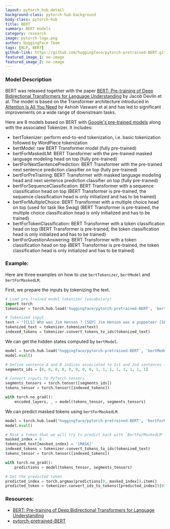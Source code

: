 ```yaml
---
layout: pytorch_hub_detail
background-class: pytorch-hub-background
body-class: pytorch-hub
title: BERT
summary: BERT models
category: research
image: pytorch-logo.png
author: HuggingFace Team
tags: [NLP, BERT]
github-link: https://github.com/huggingface/pytorch-pretrained-BERT.git
featured_image_1: no-image
featured_image_2: no-image
---
```


### Model Description

BERT was released together with the paper [BERT: Pre-training of Deep Bidirectional Transformers for Language Understanding](https://arxiv.org/abs/1810.04805) by Jacob Devlin et al. The model is based on the Transformer architecture introduced in [Attention Is All You Need](https://arxiv.org/abs/1706.03762) by Ashish Vaswani et al and has led to significant improvements on a wide range of downstream tasks.

Here are 8 models based on BERT with [Google's pre-trained models](https://github.com/google-research/bert) along with the associated Tokenizer.
It includes:
- bertTokenizer: perform end-to-end tokenization, i.e. basic tokenization followed by WordPiece tokenization
- bertModel: raw BERT Transformer model (fully pre-trained)
- bertForMaskedLM: BERT Transformer with the pre-trained masked language modeling head on top (fully pre-trained)
- bertForNextSentencePrediction: BERT Transformer with the pre-trained next sentence prediction classifier on top (fully pre-trained)
- bertForPreTraining: BERT Transformer with masked language modeling head and next sentence prediction classifier on top (fully pre-trained)
- bertForSequenceClassification: BERT Transformer with a sequence classification head on top (BERT Transformer is pre-trained, the sequence classification head is only initialized and has to be trained)
- bertForMultipleChoice: BERT Transformer with a multiple choice head on top (used for task like Swag) (BERT Transformer is pre-trained, the multiple choice classification head is only initialized and has to be trained)
- bertForTokenClassification: BERT Transformer with a token classification head on top (BERT Transformer is pre-trained, the token classification head is only initialized and has to be trained)
- bertForQuestionAnswering: BERT Transformer with a token classification head on top (BERT Transformer is pre-trained, the token classification head is only initialized and has to be trained)


### Example:

Here are three examples on how to use `bertTokenizer`, `bertModel` and `bertForMaskedLM`.

First, we prepare the inputs by tokenizing the text.
```python
# Load pre-trained model tokenizer (vocabulary)
import torch
tokenizer = torch.hub.load('huggingface/pytorch-pretrained-BERT', 'bertTokenizer', 'bert-base-cased', do_basic_tokenize=False, force_reload=False)

# Tokenized input
text = "[CLS] Who was Jim Henson ? [SEP] Jim Henson was a puppeteer [SEP]"
tokenized_text = tokenizer.tokenize(text)
indexed_tokens = tokenizer.convert_tokens_to_ids(tokenized_text)
```

We can get the hidden states computed by `bertModel`.

```python
model = torch.hub.load('huggingface/pytorch-pretrained-BERT', 'bertModel', 'bert-base-cased', force_reload=False)
model.eval()

# Define sentence A and B indices associated to 1st and 2nd sentences (see paper)
segments_ids = [0, 0, 0, 0, 0, 0, 0, 0, 1, 1, 1, 1, 1, 1, 1, 1]

# Convert inputs to PyTorch tensors
segments_tensors = torch.tensor([segments_ids])
tokens_tensor = torch.tensor([indexed_tokens])

with torch.no_grad():
    encoded_layers, _ = model(tokens_tensor, segments_tensors)
```

We can predict masked tokens using `bertForMaskedLM`.

```python
model = torch.hub.load('huggingface/pytorch-pretrained-BERT', 'bertForMaskedLM', 'bert-base-cased', force_reload=False)
model.eval()

# Mask a token that we will try to predict back with `BertForMaskedLM`
masked_index = 8
tokenized_text[masked_index] = '[MASK]'
indexed_tokens = tokenizer.convert_tokens_to_ids(tokenized_text)
tokens_tensor = torch.tensor([indexed_tokens])

with torch.no_grad():
    predictions = model(tokens_tensor, segments_tensors)

# Get the predicted token
predicted_index = torch.argmax(predictions[0, masked_index]).item()
predicted_token = tokenizer.convert_ids_to_tokens([predicted_index])[0]
```


### Resources:

 - [BERT: Pre-training of Deep Bidirectional Transformers for Language Understanding](https://arxiv.org/abs/1810.04805)
 - [pytorch-pretrained-BERT](https://github.com/huggingface/pytorch-pretrained-BERT)
